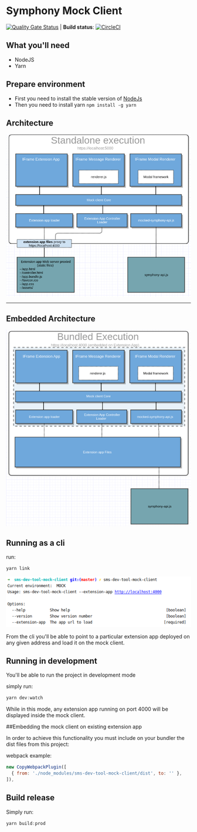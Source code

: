 # Symphony Mock Client

[![Quality Gate Status](https://sonarqube-dev.symphonymarket.solutions/api/project_badges/measure?project=sms-dev-tool-client-mock&metric=alert_status)](https://sonarqube-dev.symphonymarket.solutions/dashboard?id=sms-dev-tool-client-mock) |
**Build status**:
[![CircleCI](https://circleci.com/gh/SymphonyPlatformSolutions/sms-dev-tool-mock-client/tree/master.svg?style=svg&circle-token=65c7cc0be8d286cde915992e18daa81742f20ea0)](https://circleci.com/gh/SymphonyPlatformSolutions/sms-dev-tool-mock-client/tree/master)


## What you'll need
* NodeJS
* Yarn
## Prepare environment

- First you need to install the stable version of [NodeJs](https://nodejs.org/en/)
- Then you need to install yarn ```npm install -g yarn```

## Architecture

![Alt text](src/assets/standalone.png?raw=true "Mock client architecture")
<hr/>

## Embedded Architecture

![Alt text](src/assets/bundled.png?raw=true "Mock client architecture while running inside an extension app project")

## Running as a cli
run:
```jsx harmony
yarn link
```
![Alt text](src/assets/mock-client-cli.png?raw=true "Mock client architecture while running inside an extension app project")

From the cli you'll be able to point to a particular extension app deployed on any given address and load it on the mock client.


## Running in development
You'll be able to run the project in development mode

simply run:
```jsx harmony
yarn dev:watch
```

While in this mode, any extension app running on port 4000 will be displayed inside the mock client.

##Embedding the mock client on existing extension app

In order to achieve this functionality you must include on your bundler the dist files from this project:

webpack example:

```jsx harmony
new CopyWebpackPlugin([
  { from: './node_modules/sms-dev-tool-mock-client/dist', to: '' },
]),
```

## Build release
Simply run:
```jsx harmony
yarn build:prod
```



